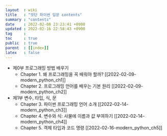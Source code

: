```yaml
---
layout  : wiki
title   : "모던 파이썬 입문 contents"
summary : "contents"
date    : 2022-02-08 23:23:41 +0900
updated : 2022-02-16 22:58:43 +0900
tag     : 
toc     : true
public  : true
parent  : [[index]]
latex   : false
---
```


* 제0부 프로그래밍 방법 배우기
  * Chapter 1. 왜 프로그래밍을 꼭 배워야 할까? [[2022-02-09-modern_python_ch1]]
  * Chapter 2. 프로그래밍 언어를 배우는 기본 원리 [[2022-02-09-modern_python_ch2]]
* 제1부 변수, 타입, 식, 문
  * Chapter 3. 파이썬 프로그래밍 언어 소개 [[2022-02-14-modern_python_ch3]]
  * Chapter 4. 변수와 식: 사물에 이름과 값 부여하기 [[2022-02-14-modern_python_ch4]]
  * Chapter 5. 객체 타입과 코드 명령 [[2022-02-16-modern_python_ch5]]


